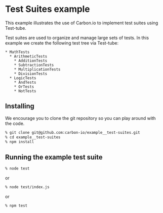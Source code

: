 # Test Suites example

This example illustrates the use of Carbon.io to implement test suites using Test-tube.

Test suites are used to organize and manage large sets of tests. In this example we create the following test tree
via Test-tube:

```
* MathTests
  * ArithmeticTests
    * AdditionTests
    * SubtractionTests
    * MultiplicationTests
    * DivisionTests
  * LogicTests
    * AndTests
    * OrTests
    * NotTests
```

## Installing

We encourage you to clone the git repository so you can play around with the code. 

```sh
% git clone git@github.com:carbon-io/example__test-suites.git
% cd example__test-suites
% npm install
```

## Running the example test suite

```sh
% node test
```

or

```sh
% node test/index.js
```

or 

```sh
% npm test
```

